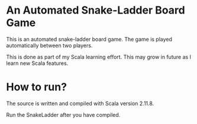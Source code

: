 # An Automated Snake-Ladder Board Game 

This is an automated snake-ladder board game. The game is played automatically between two players.

This is done as part of my Scala learning effort. This may grow in future as I learn new Scala features.

# How to run?

The source is written and compiled with Scala version 2.11.8.

Run the SnakeLadder after you have compiled.